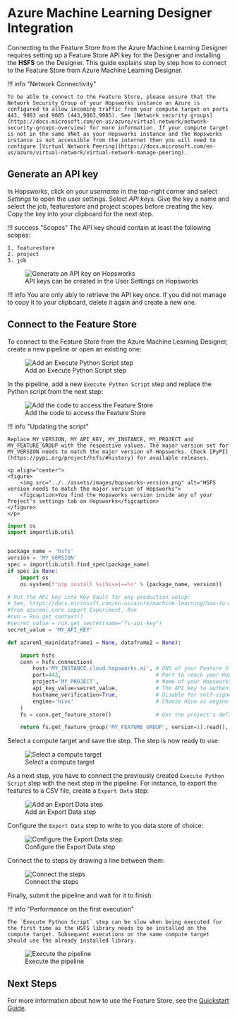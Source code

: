 # Azure Machine Learning Designer Integration

Connecting to the Feature Store from the Azure Machine Learning Designer requires setting up a Feature Store API key for the Designer and installing the **HSFS** on the Designer. This guide explains step by step how to connect to the Feature Store from Azure Machine Learning Designer.

!!! info "Network Connectivity"

    To be able to connect to the Feature Store, please ensure that the Network Security Group of your Hopsworks instance on Azure is configured to allow incoming traffic from your compute target on ports 443, 9083 and 9085 (443,9083,9085). See [Network security groups](https://docs.microsoft.com/en-us/azure/virtual-network/network-security-groups-overview) for more information. If your compute target is not in the same VNet as your Hopsworks instance and the Hopsworks instance is not accessible from the internet then you will need to configure [Virtual Network Peering](https://docs.microsoft.com/en-us/azure/virtual-network/virtual-network-manage-peering).

## Generate an API key

In Hopsworks, click on your *username* in the top-right corner and select *Settings* to open the user settings. Select *API keys*. Give the key a name and select the job, featurestore and project scopes before creating the key. Copy the key into your clipboard for the next step.

!!! success "Scopes"
    The API key should contain at least the following scopes:

    1. featurestore
    2. project
    3. job

<p align="center">
  <figure>
    <img src="../../assets/images/azure/designer/step-0.png" alt="Generate an API key on Hopsworks">
    <figcaption>API keys can be created in the User Settings on Hopsworks</figcaption>
  </figure>
</p>

!!! info
    You are only ably to retrieve the API key once. If you did not manage to copy it to your clipboard, delete it again and create a new one.

## Connect to the Feature Store

To connect to the Feature Store from the Azure Machine Learning Designer, create a new pipeline or open an existing one:

<p align="center">
  <figure>
    <img src="../../assets/images/azure/designer/step-1.png" alt="Add an Execute Python Script step">
    <figcaption>Add an Execute Python Script step</figcaption>
  </figure>
</p>

In the pipeline, add a new `Execute Python Script` step and replace the Python script from the next step:

<p align="center">
  <figure>
    <img src="../../assets/images/azure/designer/step-2.png" alt="Add the code to access the Feature Store">
    <figcaption>Add the code to access the Feature Store</figcaption>
  </figure>
</p>

!!! info "Updating the script"

    Replace MY_VERSION, MY_API_KEY, MY_INSTANCE, MY_PROJECT and MY_FEATURE_GROUP with the respective values. The major version set for MY_VERSION needs to match the major version of Hopsworks. Check [PyPI](https://pypi.org/project/hsfs/#history) for available releases.

    <p align="center">
    <figure>
        <img src="../../assets/images/hopsworks-version.png" alt="HSFS version needs to match the major version of Hopsworks">
        <figcaption>You find the Hopsworks version inside any of your Project's settings tab on Hopsworks</figcaption>
    </figure>
    </p>

```python
import os
import importlib.util


package_name = 'hsfs'
version = 'MY_VERSION'
spec = importlib.util.find_spec(package_name)
if spec is None:
    import os
    os.system(f"pip install %s[hive]==%s" % (package_name, version))

# Put the API key into Key Vault for any production setup:
# See, https://docs.microsoft.com/en-us/azure/machine-learning/how-to-use-secrets-in-runs
#from azureml.core import Experiment, Run
#run = Run.get_context()
#secret_value = run.get_secret(name="fs-api-key")
secret_value = 'MY_API_KEY'

def azureml_main(dataframe1 = None, dataframe2 = None):

    import hsfs
    conn = hsfs.connection(
        host='MY_INSTANCE.cloud.hopsworks.ai', # DNS of your Feature Store instance
        port=443,                              # Port to reach your Hopsworks instance, defaults to 443
        project='MY_PROJECT',                  # Name of your Hopsworks Feature Store project
        api_key_value=secret_value,            # The API key to authenticate with Hopsworks
        hostname_verification=True,            # Disable for self-signed certificates
        engine='hive'                          # Choose Hive as engine
    )
    fs = conn.get_feature_store()              # Get the project's default feature store

    return fs.get_feature_group('MY_FEATURE_GROUP', version=1).read(),
```

Select a compute target and save the step. The step is now ready to use:

<p align="center">
  <figure>
    <img src="../../assets/images/azure/designer/step-3.png" alt="Select a compute target">
    <figcaption>Select a compute target</figcaption>
  </figure>
</p>

As a next step, you have to connect the previously created `Execute Python Script` step with the next step in the pipeline. For instance, to export the features to a CSV file, create a `Export Data` step:

<p align="center">
  <figure>
    <img src="../../assets/images/azure/designer/step-4.png" alt="Add an Export Data step">
    <figcaption>Add an Export Data step</figcaption>
  </figure>
</p>

Configure the `Export Data` step to write to you data store of choice:

<p align="center">
  <figure>
    <img src="../../assets/images/azure/designer/step-5.png" alt="Configure the Export Data step">
    <figcaption>Configure the Export Data step</figcaption>
  </figure>
</p>

Connect the to steps by drawing a line between them:

<p align="center">
  <figure>
    <img src="../../assets/images/azure/designer/step-6.png" alt="Connect the steps">
    <figcaption>Connect the steps</figcaption>
  </figure>
</p>

Finally, submit the pipeline and wait for it to finish:

!!! info "Performance on the first execution"

    The `Execute Python Script` step can be slow when being executed for the first time as the HSFS library needs to be installed on the compute target. Subsequent executions on the same compute target should use the already installed library.

<p align="center">
  <figure>
    <img src="../../assets/images/azure/designer/step-7.png" alt="Execute the pipeline">
    <figcaption>Execute the pipeline</figcaption>
  </figure>
</p>

## Next Steps

For more information about how to use the Feature Store, see the [Quickstart Guide](../quickstart.md).
